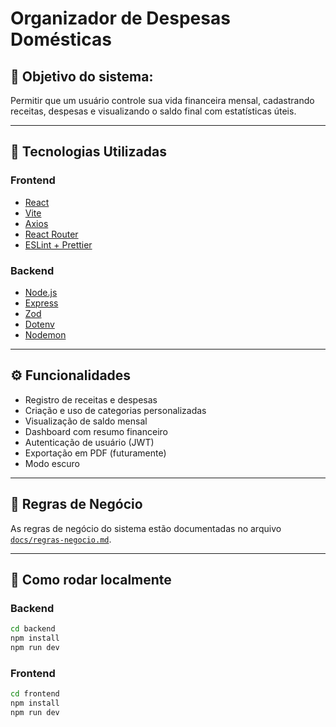 # Organizador de Despesas Domésticas

## 🧠 Objetivo do sistema:
Permitir que um usuário controle sua vida financeira mensal, cadastrando receitas, despesas e visualizando o saldo final com estatísticas úteis.

---

## 🔧 Tecnologias Utilizadas

### Frontend
- [React](https://react.dev/)
- [Vite](https://vitejs.dev/)
- [Axios](https://axios-http.com/)
- [React Router](https://reactrouter.com/)
- [ESLint + Prettier](https://prettier.io/)

### Backend
- [Node.js](https://nodejs.org/)
- [Express](https://expressjs.com/)
- [Zod](https://zod.dev/)
- [Dotenv](https://www.npmjs.com/package/dotenv)
- [Nodemon](https://www.npmjs.com/package/nodemon)

---

## ⚙️ Funcionalidades

- Registro de receitas e despesas
- Criação e uso de categorias personalizadas
- Visualização de saldo mensal
- Dashboard com resumo financeiro
- Autenticação de usuário (JWT)
- Exportação em PDF (futuramente)
- Modo escuro

---

## 🧠 Regras de Negócio

As regras de negócio do sistema estão documentadas no arquivo [`docs/regras-negocio.md`](./docs/regras-negocio.md).

---

## 🚀 Como rodar localmente

### Backend

```bash
cd backend
npm install
npm run dev
```
### Frontend

```bash
cd frontend
npm install
npm run dev
```